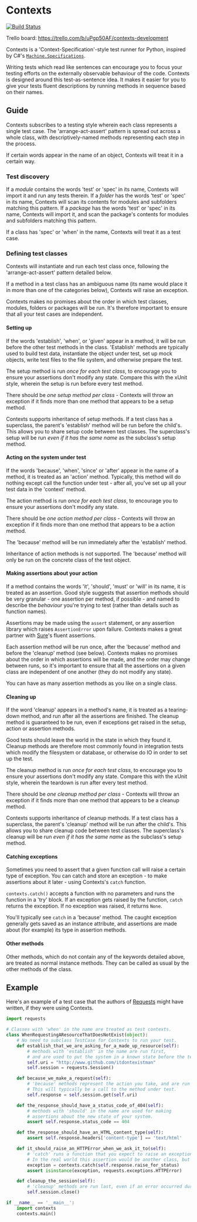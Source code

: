 Contexts
========
[![Build Status](https://travis-ci.org/benjamin-hodgson/Contexts.png?branch=master)](https://travis-ci.org/benjamin-hodgson/Contexts)

Trello board: https://trello.com/b/uPgp50AF/contexts-development

Contexts is a 'Context-Specification'-style test runner for Python, inspired by C#'s
[`Machine.Specifications`](https://github.com/machine/machine.specifications).

Writing tests which read like sentences can encourage you to focus your testing efforts on the externally
observable behaviour of the code. Contexts is designed around this test-as-sentence idea.
It makes it easier for you to give your tests fluent descriptions by running methods
in sequence based on their names.


Guide
-----
Contexts subscribes to a testing style wherein each class represents a single test case.
The 'arrange-act-assert' pattern is spread out across a whole class, with descriptively-named methods
representing each step in the process.

If certain words appear in the name of an object, Contexts will treat it in a certain way.


### Test discovery
If a _module_ contains the words 'test' or 'spec' in its name, Contexts will
import it and run any tests therein.
If a _folder_ has the words 'test' or 'spec' in its name,
Contexts will scan its contents for modules and subfolders matching this pattern.
If a _package_ has the words 'test' or 'spec' in its name, Contexts will
import it, and scan the package's contents for modules and subfolders matching this pattern.

If a class has 'spec' or 'when' in the name, Contexts will treat it as a test case.

### Defining test classes
Contexts will instantiate and run each test class once, following the
'arrange-act-assert' pattern detailed below.

If a method in a test class has an ambiguous name (its name would place it in more than one
of the categories below), Contexts will raise an exception.

Contexts makes no promises about the order in which test classes, modules, folders or packages
will be run. It's therefore important to ensure that all your test cases are independent.

#### Setting up
If the words 'establish', 'when', or 'given' appear in a method,
it will be run before the other test methods in the class. 'Establish' methods are typically used
to build test data, instantiate the object under test, set up mock objects,
write test files to the file system, and otherwise prepare the test.

The setup method is run _once for each test class_, to encourage you to ensure your assertions
don't modify any state.
Compare this with the xUnit style, wherein the setup is run before every test method.

There should be _one setup method per class_ - Contexts will throw an exception if it finds
more than one method that appears to be a setup method.

Contexts supports inheritance of setup methods.
If a test class has a superclass, the parent's 'establish' method will be run before the child's.
This allows you to share setup code between test classes. The superclass's setup will be run
_even if it has the same name_ as the subclass's setup method.

#### Acting on the system under test
If the words 'because', 'when', 'since' or 'after' appear in the name of a method, it is treated
as an 'action' method. Typically, this method will do nothing except call the function under test - 
after all, you've set up all your test data in the 'context' method.

The action method is run _once for each test class_, to encourage you to ensure your assertions don't
modify any state.

There should be _one action method per class_ - Contexts will throw an exception if it finds
more than one method that appears to be a action method.

The 'because' method will be run immediately after the 'establish' method.

Inheritance of action methods is not supported. The 'because' method will only be run on
the concrete class of the test object.

#### Making assertions about your action
If a method contains the words 'it', 'should', 'must' or 'will' in its name, it is treated as an
assertion. Good style suggests that assertion methods should be very granular - one assertion per method,
if possible - and named to describe the _behaviour_ you're trying to test (rather than details such as
function names).

Assertions may be made using the `assert` statement, or any assertion library which
raises `AssertionError` upon failure. Contexts makes a great partner with
[Sure](https://github.com/gabrielfalcao/sure)'s fluent assertions.

Each assertion method will be run once, after the 'because' method and before the 'cleanup' method
(see below). Contexts makes no promises about the order in which assertions will be made, and the
order may change between runs, so it's important to ensure that all the assertions on a given class
are independent of one another (they do not modify any state).

You can have as many assertion methods as you like on a single class.

#### Cleaning up
If the word 'cleanup' appears in a method's name, it is treated as a tearing-down method, and run after
all the assertions are finished. The cleanup method is guaranteed to be run, even if exceptions get
raised in the setup, action or assertion methods.

Good tests should leave the world in the state in which they found it.
Cleanup methods are therefore most commonly found in integration tests which modify
the filesystem or database, or otherwise do IO in order to set up the test.

The cleanup method is run _once for each test class_, to encourage you to ensure your assertions
don't modify any state.
Compare this with the xUnit style, wherein the teardown is run after every test method.

There should be _one cleanup method per class_ - Contexts will throw an exception if it finds
more than one method that appears to be a cleanup method.

Contexts supports inheritance of cleanup methods.
If a test class has a superclass, the parent's 'cleanup' method will be run after the child's.
This allows you to share cleanup code between test classes. The superclass's cleanup will be run
_even if it has the same name_ as the subclass's setup method.

#### Catching exceptions
Sometimes you need to assert that a given function call will raise a certain type of exception.
You can catch and store an exception -  to make assertions about it later - using Contexts's `catch`
function.

`contexts.catch()` accepts a function with no parameters and runs the function in a 'try' block.
If an exception gets raised by the function, `catch` returns the exception. If no exception was raised,
it returns `None`.

You'll typically see `catch` in a 'because' method. The caught exception generally gets saved as an
instance attribute, and assertions are made about (for example) its type in assertion methods.

#### Other methods
Other methods, which do not contain any of the keywords detailed above, are treated as normal
instance methods. They can be called as usual by the other methods of the class.


Example
-------
Here's an example of a test case that the authors of [Requests](https://github.com/kennethreitz/requests) might have written, if they
were using Contexts.

```python
import requests

# Classes with 'when' in the name are treated as test contexts.
class WhenRequestingAResourceThatDoesNotExist(object):
    # No need to subclass TestCase for Contexts to run your test.
    def establish_that_we_are_asking_for_a_made_up_resource(self):
        # methods with 'establish' in the name are run first,
        # and are used to put the system in a known state before the test begins.
        self.uri = "http://www.github.com/itdontexistman"
        self.session = requests.Session()

    def because_we_make_a_request(self):
        # 'because' methods represent the action you take, and are run after the 'establish'.
        # This will typically be a call to the method under test.
        self.response = self.session.get(self.uri)

    def the_response_should_have_a_status_code_of_404(self):
        # methods with 'should' in the name are used for making
        # assertions about the new state of your system.
        assert self.response.status_code == 404

    def the_response_should_have_an_HTML_content_type(self):
        assert self.response.headers['content-type'] == 'text/html'

    def it_should_raise_an_HTTPError_when_we_ask_it_to(self):
        # 'catch' runs a function that you expect to raise an exception, and returns the exception.
        # In the real world this assertion would be another class, but I wanted to show you 'catch'!
        exception = contexts.catch(self.response.raise_for_status)
        assert isinstance(exception, requests.exceptions.HTTPError)

    def cleanup_the_session(self):
        # 'cleanup' methods are run last, even if an error occurred during the test.
        self.session.close()

if __name__ == '__main__':
    import contexts
    contexts.main()
```
